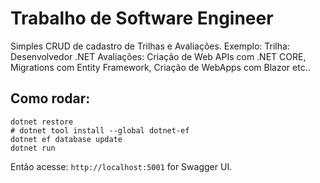 # Trabalho de Software Engineer
Simples CRUD de cadastro de Trilhas e Avaliações.
Exemplo:
Trilha: Desenvolvedor .NET
Avaliações: Criação de Web APIs com .NET CORE, Migrations com Entity Framework, Criação de WebApps com Blazor etc..

## Como rodar:
```
dotnet restore
# dotnet tool install --global dotnet-ef
dotnet ef database update
dotnet run
```

Então acesse: `http://localhost:5001` for Swagger UI.
